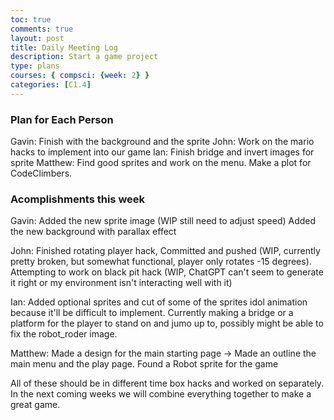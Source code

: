 ```yaml
---
toc: true
comments: true
layout: post
title: Daily Meeting Log
description: Start a game project
type: plans
courses: { compsci: {week: 2} }
categories: [C1.4]
---
```


### Plan for Each Person

Gavin: Finish with the background and the sprite
John: Work on the mario hacks to implement into our game
Ian: Finish bridge and invert images for sprite
Matthew: Find good sprites and work on the menu. Make a plot for CodeClimbers.

### Acomplishments this week

Gavin: 
Added the new sprite image (WIP still need to adjust speed)
Added the new background with parallax effect

John: 
Finished rotating player hack, Committed and pushed (WIP, currently pretty broken, but somewhat functional, player only rotates -15 degrees).
Attempting to work on black pit hack (WIP, ChatGPT can't seem to generate it right or my environment isn't interacting well with it)

Ian: 
Added optional sprites and cut of some of the sprites idol animation because it'll be difficult to implement. Currently making a bridge or a platform for the player to stand on and jumo up to, possibly might be able to fix the robot_roder image.

Matthew: 
Made a design for the main starting page
-> Made an outline the main menu and the play page.
Found a Robot sprite for the game

All of these should be in different time box hacks and worked on separately. In the next coming weeks we will combine everything together to make a great game.
  